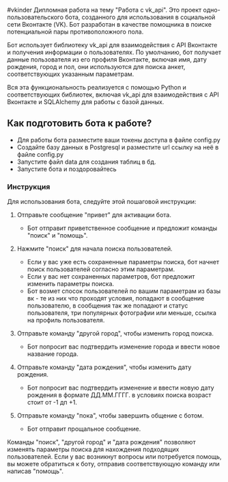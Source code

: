 #vkinder
Дипломная работа на тему "Работа с vk_api". Это проект одно-пользовательского бота, 
созданного для использования в социальной сети Вконтакте (VK). Бот разработан в качестве 
помощника в поиске потенциальной пары противоположного пола.

Бот использует библиотеку vk_api для взаимодействия с API Вконтакте и получения информации о
пользователях. По умолчанию, бот получает данные пользователя из его профиля Вконтакте, включая имя, 
дату рождения, город и пол, они используются для поиска анкет, соответствующих указанным параметрам.

Вся эта функциональность реализуется с помощью Python и соответствующих библиотек, включая vk_api 
для взаимодействия с API Вконтакте и SQLAlchemy для работы с базой данных.


## Как подготовить бота к работе?
- Для работы бота разместите ваши токены доступа в файле config.py
- Создайте базу данных в Postgresql и разместите url ссылку на неё в файле config.py
- Запустите файл data для создания таблиц в бд.
- Запустите бота и поздоровайтесь

### Инструкция
Для использования бота, следуйте этой пошаговой инструкции:

1. Отправьте сообщение "привет" для активации бота.
   - Бот отправит приветственное сообщение и предложит команды "поиск" и "помощь".

2. Нажмите "поиск" для начала поиска пользователей.
   - Если у вас уже есть сохраненные параметры поиска, бот начнет поиск пользователей согласно этим параметрам.
   - Если у вас нет сохраненных параметров, бот предложит изменить параметры поиска.
   - Бот возмет спосок пользователей по вашим параметрам из базы вк - те из них что проходят условия, попадают в сообщение пользователю, в сообщения так же попадают и статус пользователя, три популярных фотографии или меньше, ссылка на профиль пользователя.

3. Отправьте команду "другой город", чтобы изменить город поиска.
   - Бот попросит вас подтвердить изменение города и ввести новое название города.

4. Отправьте команду "дата рождения", чтобы изменить дату рождения.
   - Бот попросит вас подтвердить изменение и ввести новую дату рождения в формате ДД.ММ.ГГГГ. в условиях поиска возраст стоит от -1 дп +1.

5. Отправьте команду "пока", чтобы завершить общение с ботом.
   - Бот отправит прощальное сообщение.

Команды "поиск", "другой город" и "дата рождения" позволяют изменять параметры поиска для 
нахождения подходящих пользователей. Если у вас возникнут вопросы или потребуется помощь, 
вы можете обратиться к боту, отправив соответствующую команду или написав "помощь".
